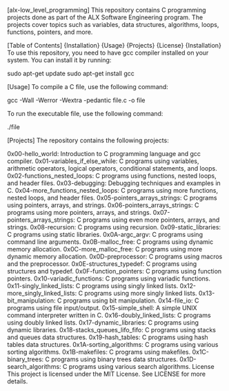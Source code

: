 [alx-low_level_programming]
This repository contains C programming projects done as part of the ALX Software Engineering program. The projects cover topics such as variables, data structures, algorithms, loops, functions, pointers, and more.

[Table of Contents]
{Installation}
{Usage}
{Projects}
{License}
{Installation}
To use this repository, you need to have gcc compiler installed on your system. You can install it by running:

sudo apt-get update
sudo apt-get install gcc

[Usage]
To compile a C file, use the following command:

gcc -Wall -Werror -Wextra -pedantic file.c -o file

To run the executable file, use the following command:

./file

[Projects]
The repository contains the following projects:

0x00-hello_world: Introduction to C programming language and gcc compiler.
0x01-variables_if_else_while: C programs using variables, arithmetic operators, logical operators, conditional statements, and loops.
0x02-functions_nested_loops: C programs using functions, nested loops, and header files.
0x03-debugging: Debugging techniques and examples in C.
0x04-more_functions_nested_loops: C programs using more functions, nested loops, and header files.
0x05-pointers_arrays_strings: C programs using pointers, arrays, and strings.
0x06-pointers_arrays_strings: C programs using more pointers, arrays, and strings.
0x07-pointers_arrays_strings: C programs using even more pointers, arrays, and strings.
0x08-recursion: C programs using recursion.
0x09-static_libraries: C programs using static libraries.
0x0A-argc_argv: C programs using command line arguments.
0x0B-malloc_free: C programs using dynamic memory allocation.
0x0C-more_malloc_free: C programs using more dynamic memory allocation.
0x0D-preprocessor: C programs using macros and the preprocessor.
0x0E-structures_typedef: C programs using structures and typedef.
0x0F-function_pointers: C programs using function pointers.
0x10-variadic_functions: C programs using variadic functions.
0x11-singly_linked_lists: C programs using singly linked lists.
0x12-more_singly_linked_lists: C programs using more singly linked lists.
0x13-bit_manipulation: C programs using bit manipulation.
0x14-file_io: C programs using file input/output.
0x15-simple_shell: A simple UNIX command interpreter written in C.
0x16-doubly_linked_lists: C programs using doubly linked lists.
0x17-dynamic_libraries: C programs using dynamic libraries.
0x18-stacks_queues_lifo_fifo: C programs using stacks and queues data structures.
0x19-hash_tables: C programs using hash tables data structures.
0x1A-sorting_algorithms: C programs using various sorting algorithms.
0x1B-makefiles: C programs using makefiles.
0x1C-binary_trees: C programs using binary trees data structures.
0x1D-search_algorithms: C programs using various search algorithms.
License
This project is licensed under the MIT License. See LICENSE for more details.
